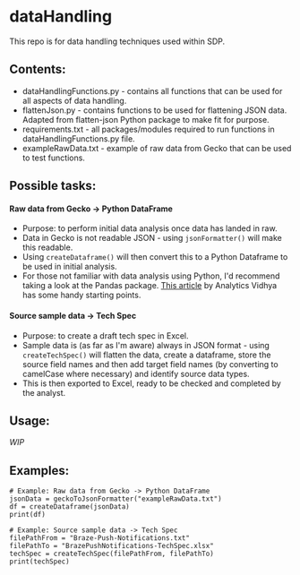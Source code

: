 # dataHandling
This repo is for data handling techniques used within SDP.

## Contents:
- dataHandlingFunctions.py - contains all functions that can be used for all aspects of data handling.
- flattenJson.py - contains functions to be used for flattening JSON data. Adapted from flatten-json Python package to make fit for purpose.
- requirements.txt - all packages/modules required to run functions in dataHandlingFunctions.py file.
- exampleRawData.txt - example of raw data from Gecko that can be used to test functions.

## Possible tasks:
#### Raw data from Gecko -> Python DataFrame
- Purpose: to perform initial data analysis once data has landed in raw.
- Data in Gecko is not readable JSON - using `jsonFormatter()` will make this readable.
- Using `createDataframe()` will then convert this to a Python Dataframe to be used in initial analysis.
- For those not familiar with data analysis using Python, I'd recommend taking a look at the Pandas package. [This article](https://www.analyticsvidhya.com/blog/2021/05/a-comprehensive-guide-to-data-analysis-using-pandas-hands-on-data-analysis-on-imdb-movies-data/) by Analytics Vidhya has some handy starting points.

#### Source sample data -> Tech Spec
- Purpose: to create a draft tech spec in Excel.
- Sample data is (as far as I'm aware) always in JSON format - using `createTechSpec()` will flatten the data, create a dataframe, store the source field names and then add target field names (by converting to camelCase where necessary) and identify source data types.
- This is then exported to Excel, ready to be checked and completed by the analyst.

## Usage:
<i>WIP</i>

## Examples:
```
# Example: Raw data from Gecko -> Python DataFrame
jsonData = geckoToJsonFormatter("exampleRawData.txt")
df = createDataframe(jsonData)
print(df)
```

```
# Example: Source sample data -> Tech Spec
filePathFrom = "Braze-Push-Notifications.txt"
filePathTo = "BrazePushNotifications-TechSpec.xlsx"
techSpec = createTechSpec(filePathFrom, filePathTo)
print(techSpec)
```
